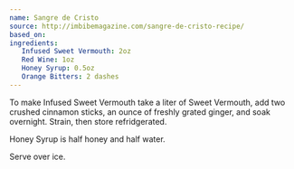 ```yaml
---
name: Sangre de Cristo
source: http://imbibemagazine.com/sangre-de-cristo-recipe/
based_on:
ingredients:
   Infused Sweet Vermouth: 2oz
   Red Wine: 1oz
   Honey Syrup: 0.5oz
   Orange Bitters: 2 dashes
---
```

To make Infused Sweet Vermouth take a liter of Sweet Vermouth, add two crushed
cinnamon sticks, an ounce of freshly grated ginger, and soak overnight.  Strain,
then store refridgerated.

Honey Syrup is half honey and half water.

Serve over ice.
